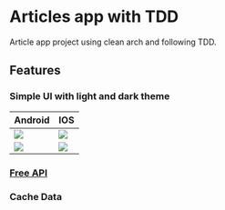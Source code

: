# Articles app with TDD
Article app project using clean arch and following TDD.

## Features
### Simple UI with light and dark theme
Android  | IOS
------------- | -------------
![](https://f.top4top.io/p_2313twcbq1.png)  | ![](https://j.top4top.io/p_2313e3rik1.png)
![](https://g.top4top.io/p_23136eomu2.png)  | ![](https://k.top4top.io/p_23137arue2.png) 

### [Free API](https://jsonplaceholder.typicode.com) 

### Cache Data



